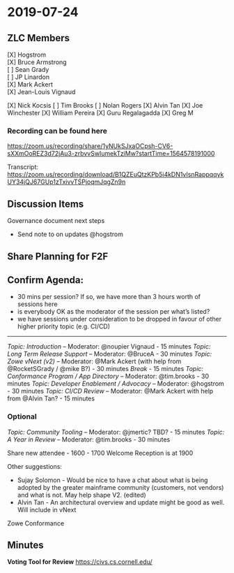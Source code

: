 # 2019-07-24

## ZLC Members
[X] Hogstrom   
[X] Bruce Armstrong   
[ ] Sean Grady   
[ ] JP Linardon   
[X] Mark Ackert   
[X] Jean-Louis Vignaud   

[X] Nick Kocsis
[ ] Tim Brooks
[ ] Nolan Rogers
[X] Alvin Tan
[X] Joe Winchester
[X] William Pereira
[X] Guru Regalagadda
[X] Greg M


### Recording can be found here   
https://zoom.us/recording/share/1yNUkSJxaOCpsh-CV6-sXXmOoREZ3d72jAu3-zrbvvSwIumekTziMw?startTime=1564578191000

Transcript: https://zoom.us/recording/download/B1QZEuQtzKPb5i4kDN1vIsnRappqqykUY34jQJ67GUp1zTxivvTSPjoqmJqgZn9n

## Discussion Items
Governance document next steps 
- Send note to on updates @hogstrom

## Share Planning for F2F
Confirm Agenda:
----------------
- 30 mins per session?   If so, we have more than 3 hours worth of sessions here
- is everybody OK as the moderator of the session per what’s listed?
- we have sessions under consideration to be dropped in favour of other higher priority topic (e.g. CI/CD)

----------
*Topic: Introduction* – Moderator: @noupier Vignaud - 15 minutes
*Topic: Long Term Release Support* – Moderator: @BruceA - 30 minutes
*Topic: Zowe vNext (v2)* – Moderator: @Mark Ackert (with help from @RocketSGrady / @mike B?) - 30 minutes
*Break* - 15 minutes
*Topic: Conformance Program / App Directory* – Moderator: @tim.brooks - 30 minutes
*Topic: Developer Enablement / Advocacy* – Moderator: @hogstrom - 30 minutes
*Topic: CI/CD Review* – Moderator: @Mark Ackert with help from @Alvin Tan? - 15 minutes
### Optional
*Topic: Community Tooling* – Moderator: @jmertic? TBD? - 15 minutes
*Topic: A Year in Review* – Moderator: @tim.brooks - 30 minutes

Share new attendee - 1600 - 1700
Welcome Reception is at 1900

Other suggestions:
- Sujay Solomon  - Would be nice to have a chat about what is being adopted by the greater mainframe community (customers, not vendors) and what is not. May help shape V2. (edited)
- Alvin Tan - An architectural overview and update might be good as well.  Will include in vNext

Zowe Conformance

## Minutes


__Voting Tool for Review__
https://civs.cs.cornell.edu/
   
   
